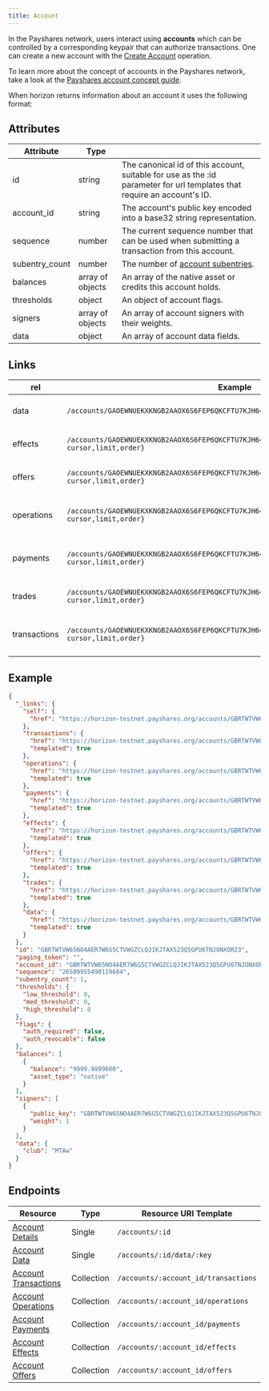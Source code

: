```yaml
---
title: Account
---
```


In the Payshares network, users interact using **accounts** which can be controlled by a corresponding keypair that can authorize transactions. One can create a new account with the [Create Account](./operation.md#create-account) operation.

To learn more about the concept of accounts in the Payshares network, take a look at the [Payshares account concept guide](https://www.payshares.org/developers/learn/concepts/accounts.html).

When horizon returns information about an account it uses the following format:

## Attributes
| Attribute    | Type             |                                                                                                                        |
|--------------|------------------|------------------------------------------------------------------------------------------------------------------------|
| id           | string           | The canonical id of this account, suitable for use as the :id parameter for url templates that require an account's ID. |
| account_id      | string           | The account's public key encoded into a base32 string representation.                                                    |
| sequence     | number           | The current sequence number that can be used when submitting a transaction from this account.                           |
| subentry_count     | number           | The number of [account subentries](https://www.payshares.org/developers/guides/concepts/ledger.html#ledger-entries). |
| balances     | array of objects | An array of the native asset or credits this account holds.                                                          |
| thresholds     | object | An object of account flags. |
| signers     | array of objects | An array of account signers with their weights. |
| data     | object | An array of account data fields. |

## Links
| rel          | Example                                                                                           | Description                                                | `templated` |
|--------------|---------------------------------------------------------------------------------------------------|------------------------------------------------------------|-------------|
| data      | `/accounts/GAOEWNUEKXKNGB2AAOX6S6FEP6QKCFTU7KJH647XTXQXTMOAUATX2VF5/data/{key}`      | [Data fields](./data.md) related to this account           | true        |
| effects      | `/accounts/GAOEWNUEKXKNGB2AAOX6S6FEP6QKCFTU7KJH647XTXQXTMOAUATX2VF5/effects/{?cursor,limit,order}`      | The [effects](./effect.md) related to this account           | true        |
| offers       | `/accounts/GAOEWNUEKXKNGB2AAOX6S6FEP6QKCFTU7KJH647XTXQXTMOAUATX2VF5/offers/{?cursor,limit,order}`       | The [offers](./offer.md) related to this account             | true        |
| operations   | `/accounts/GAOEWNUEKXKNGB2AAOX6S6FEP6QKCFTU7KJH647XTXQXTMOAUATX2VF5/operations/{?cursor,limit,order}`   | The [operations](./operation.md) related to this account     | true        |
| payments   | `/accounts/GAOEWNUEKXKNGB2AAOX6S6FEP6QKCFTU7KJH647XTXQXTMOAUATX2VF5/payments/{?cursor,limit,order}`   | The [payments](./payment.md) related to this account     | true        |
| trades | `/accounts/GAOEWNUEKXKNGB2AAOX6S6FEP6QKCFTU7KJH647XTXQXTMOAUATX2VF5/trades/{?cursor,limit,order}` | The [trades](./trade.md) related to this account | true        |
| transactions | `/accounts/GAOEWNUEKXKNGB2AAOX6S6FEP6QKCFTU7KJH647XTXQXTMOAUATX2VF5/transactions/{?cursor,limit,order}` | The [transactions](./transaction.md) related to this account | true        |


## Example

```json
{
  "_links": {
    "self": {
      "href": "https://horizon-testnet.payshares.org/accounts/GBRTWTVW65NO4AER7W6G5CTVWGZCLQJIKJTAX523Q5GPU6TNJONXOR23"
    },
    "transactions": {
      "href": "https://horizon-testnet.payshares.org/accounts/GBRTWTVW65NO4AER7W6G5CTVWGZCLQJIKJTAX523Q5GPU6TNJONXOR23/transactions{?cursor,limit,order}",
      "templated": true
    },
    "operations": {
      "href": "https://horizon-testnet.payshares.org/accounts/GBRTWTVW65NO4AER7W6G5CTVWGZCLQJIKJTAX523Q5GPU6TNJONXOR23/operations{?cursor,limit,order}",
      "templated": true
    },
    "payments": {
      "href": "https://horizon-testnet.payshares.org/accounts/GBRTWTVW65NO4AER7W6G5CTVWGZCLQJIKJTAX523Q5GPU6TNJONXOR23/payments{?cursor,limit,order}",
      "templated": true
    },
    "effects": {
      "href": "https://horizon-testnet.payshares.org/accounts/GBRTWTVW65NO4AER7W6G5CTVWGZCLQJIKJTAX523Q5GPU6TNJONXOR23/effects{?cursor,limit,order}",
      "templated": true
    },
    "offers": {
      "href": "https://horizon-testnet.payshares.org/accounts/GBRTWTVW65NO4AER7W6G5CTVWGZCLQJIKJTAX523Q5GPU6TNJONXOR23/offers{?cursor,limit,order}",
      "templated": true
    },
    "trades": {
      "href": "https://horizon-testnet.payshares.org/accounts/GBRTWTVW65NO4AER7W6G5CTVWGZCLQJIKJTAX523Q5GPU6TNJONXOR23/trades{?cursor,limit,order}",
      "templated": true
    },
    "data": {
      "href": "https://horizon-testnet.payshares.org/accounts/GBRTWTVW65NO4AER7W6G5CTVWGZCLQJIKJTAX523Q5GPU6TNJONXOR23/data/{key}",
      "templated": true
    }
  },
  "id": "GBRTWTVW65NO4AER7W6G5CTVWGZCLQJIKJTAX523Q5GPU6TNJONXOR23",
  "paging_token": "",
  "account_id": "GBRTWTVW65NO4AER7W6G5CTVWGZCLQJIKJTAX523Q5GPU6TNJONXOR23",
  "sequence": "26509955490119684",
  "subentry_count": 1,
  "thresholds": {
    "low_threshold": 0,
    "med_threshold": 0,
    "high_threshold": 0
  },
  "flags": {
    "auth_required": false,
    "auth_revocable": false
  },
  "balances": [
    {
      "balance": "9999.9999600",
      "asset_type": "native"
    }
  ],
  "signers": [
    {
      "public_key": "GBRTWTVW65NO4AER7W6G5CTVWGZCLQJIKJTAX523Q5GPU6TNJONXOR23",
      "weight": 1
    }
  ],
  "data": {
    "club": "MTAw"
  }
}
```

## Endpoints

| Resource                 | Type       | Resource URI Template                |
|--------------------------|------------|--------------------------------------|
| [Account Details](../accounts-single.md)      | Single     | `/accounts/:id`                      |
| [Account Data](../data-for-account.md)      | Single     | `/accounts/:id/data/:key`                      |
| [Account Transactions](../transactions-for-account.md) | Collection | `/accounts/:account_id/transactions` |
| [Account Operations](../operations-for-account.md)   | Collection | `/accounts/:account_id/operations`   |
| [Account Payments](../payments-for-account.md)     | Collection | `/accounts/:account_id/payments`     |
| [Account Effects](../effects-for-account.md)      | Collection | `/accounts/:account_id/effects`      |
| [Account Offers](../offers-for-account.md)       | Collection | `/accounts/:account_id/offers`       |
